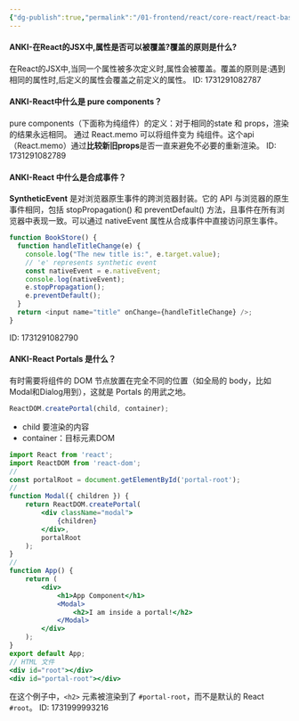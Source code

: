 ```yaml
---
{"dg-publish":true,"permalink":"/01-frontend/react/core-react/react-basic/","title":"react basic","tags":["react","frontend"],"created":"2024-11-07T15:47:26.866+08:00","updated":"2024-12-02T14:58:44.134+08:00"}
---
```


#### ANKI-在React的JSX中,属性是否可以被覆盖?覆盖的原则是什么?
在React的JSX中,当同一个属性被多次定义时,属性会被覆盖。覆盖的原则是:遇到相同的属性时,后定义的属性会覆盖之前定义的属性。
ID: 1731291082787


#### ANKI-React中什么是 pure components？
pure components（下面称为纯组件）的定义：对于相同的state 和 props，渲染的结果永远相同。
通过 React.memo 可以将组件变为 纯组件。这个api（React.memo）通过**比较新旧props**是否一直来避免不必要的重新渲染。
ID: 1731291082789

#### ANKI-React 中什么是合成事件？
**SyntheticEvent** 是对浏览器原生事件的跨浏览器封装。它的 API 与浏览器的原生事件相同，包括 stopPropagation() 和 preventDefault() 方法，且事件在所有浏览器中表现一致。可以通过 nativeEvent 属性从合成事件中直接访问原生事件。
```js
function BookStore() {
  function handleTitleChange(e) {
    console.log("The new title is:", e.target.value);
    // 'e' represents synthetic event
    const nativeEvent = e.nativeEvent;
    console.log(nativeEvent);
    e.stopPropagation();
    e.preventDefault();
  }
  return <input name="title" onChange={handleTitleChange} />;
}
```
ID: 1731291082790

#### ANKI-React Portals 是什么？
有时需要将组件的 DOM 节点放置在完全不同的位置（如全局的 body，比如Modal和Dialog用到），这就是 Portals 的用武之地。
```js
ReactDOM.createPortal(child, container);
```
+ child 要渲染的内容
+ container：目标元素DOM
```jsx
import React from 'react';
import ReactDOM from 'react-dom';
//
const portalRoot = document.getElementById('portal-root');
//
function Modal({ children }) {
    return ReactDOM.createPortal(
        <div className="modal">
            {children}
        </div>,
        portalRoot
    );
}
//
function App() {
    return (
        <div>
            <h1>App Component</h1>
            <Modal>
                <h2>I am inside a portal!</h2>
            </Modal>
        </div>
    );
}
export default App;
// HTML 文件
<div id="root"></div>
<div id="portal-root"></div>
```
在这个例子中，`<h2>` 元素被渲染到了 `#portal-root`，而不是默认的 React `#root`。
ID: 1731999993216
